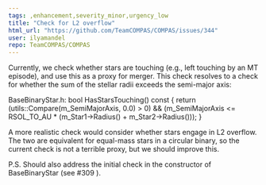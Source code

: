 ```yaml
---
tags: ,enhancement,severity_minor,urgency_low
title: "Check for L2 overflow"
html_url: "https://github.com/TeamCOMPAS/COMPAS/issues/344"
user: ilyamandel
repo: TeamCOMPAS/COMPAS
---
```


Currently, we check whether stars are touching (e.g., left touching by an MT episode), and use this as a proxy for merger.  This check resolves to a check for whether the sum of the stellar radii exceeds the semi-major axis:

BaseBinaryStar.h:    bool                HasStarsTouching() const                    { return (utils::Compare(m_SemiMajorAxis, 0.0) > 0) && (m_SemiMajorAxis <= RSOL_TO_AU * (m_Star1->Radius() + m_Star2->Radius())); }

A more realistic check would consider whether stars engage in L2 overflow.  The two are equivalent for equal-mass stars in a circular binary, so the current check is not a terrible proxy, but we should improve this.

P.S. Should also address the initial check in the constructor of BaseBinaryStar (see #309 ).